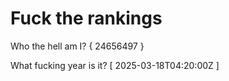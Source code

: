 # Fuck the rankings

Who the hell am I?
{ 24656497 }

What fucking year is it?
[ 2025-03-18T04:20:00Z ]
